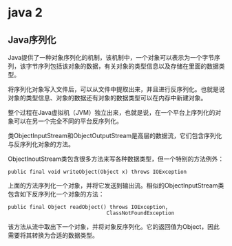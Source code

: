 # java 2

## Java序列化

Java提供了一种对象序列化的机制，该机制中，一个对象可以表示为一个字节序列，该字节序列包括该对象的数据，有关对象的类型信息以及存储在里面的数据类型。  

将序列化对象写入文件后，可以从文件中提取出来，并且进行反序列化。也就是说对象的类型信息、对象的数据还有对象的数据类型可以在内存中新建对象。

整个过程在Java虚拟机（JVM）独立出来，也就是说，在一个平台上序列化的对象可以在另一个完全不同的平台反序列化。

类ObjectInputStream和ObjectOutputStream是高层的数据流，它们包含序列化与反序列化对象的方法。

ObjectInoutStream类包含很多方法来写各种数据类型，但一个特别的方法例外：

    public final void writeObject(Object x) throws IOException

上面的方法序列化一个对象，并将它发送到输出流。相似的ObjectInputStream类包含如下反序列化一个对象的方法：

    public final Object readObject() throws IOException,
                                    ClassNotFoundException
该方法从流中取出下一个对象，并将对象反序列化。它的返回值为Object，因此需要将其转换为合适的数据类型。
